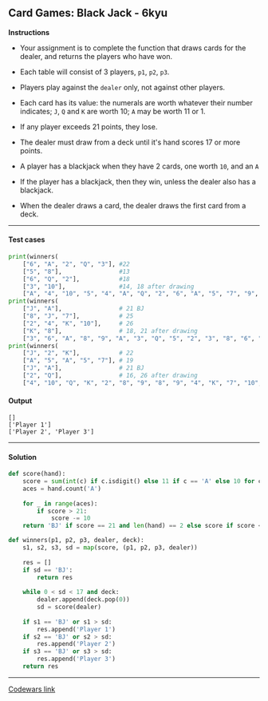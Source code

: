 ## Card Games: Black Jack - 6kyu

**Instructions**

- Your assignment is to complete the function that draws cards for the dealer, and returns the players who have won.

- Each table will consist of 3 players, `p1`, `p2`, `p3`.

- Players play against the `dealer` only, not against other players.

- Each card has its value: the numerals are worth whatever their number indicates; `J`, `Q` and `K` are worth 10; `A` may be worth 11 or 1. 

- If any player exceeds 21 points, they lose.

- The dealer must draw from a deck until it's hand scores 17 or more points.

- A player has a blackjack when they have 2 cards, one worth `10`, and an `A`

- If the player has a blackjack, then they win, unless the dealer also has a blackjack.

- When the dealer draws a card, the dealer draws the first card from a deck.

---

#### Test cases

```python
print(winners(
    ["6", "A", "2", "Q", "3"], #22
    ["5", "8"],                #13
    ["6", "Q", "2"],           #18
    ["3", "10"],               #14, 18 after drawing
    ["A", "4", "10", "5", "4", "A", "Q", "2", "6", "A", "5", "7", "9", "Q", "2", "8", "9", "A", "K", "2", "8"]))
print(winners(
    ["J", "A"],                # 21 BJ
    ["8", "J", "7"],           # 25
    ["2", "4", "K", "10"],     # 26
    ["K", "8"],                # 18, 21 after drawing
    ["3", "6", "A", "8", "9", "A", "3", "Q", "5", "2", "3", "8", "6", "J", "K", "2", "8", "7", "7", "K", "Q"]))
print(winners(
    ["J", "2", "K"],           # 22
    ["A", "5", "A", "5", "7"], # 19
    ["J", "A"],                # 21 BJ
    ["2", "Q"],                # 16, 26 after drawing
    ["4", "10", "Q", "K", "2", "8", "9", "8", "9", "4", "K", "7", "10", "A", "4", "9", "5", "A", "Q", "Q", "3"]))
```

#### Output 

```
[]
['Player 1']
['Player 2', 'Player 3']
```

---

#### Solution

```python
def score(hand):
    score = sum(int(c) if c.isdigit() else 11 if c == 'A' else 10 for c in hand)
    aces = hand.count('A')
    
    for _ in range(aces): 
        if score > 21: 
            score -= 10
    return 'BJ' if score == 21 and len(hand) == 2 else score if score <= 21 else 0

def winners(p1, p2, p3, dealer, deck):
    s1, s2, s3, sd = map(score, (p1, p2, p3, dealer))
    
    res = []
    if sd == 'BJ':
        return res
    
    while 0 < sd < 17 and deck: 
        dealer.append(deck.pop(0))
        sd = score(dealer)
    
    if s1 == 'BJ' or s1 > sd: 
        res.append('Player 1')
    if s2 == 'BJ' or s2 > sd: 
        res.append('Player 2')
    if s3 == 'BJ' or s3 > sd:
        res.append('Player 3')
    return res
```

---

[Codewars link](https://www.codewars.com/kata/5bebcbf2832c3acc870000f6)
